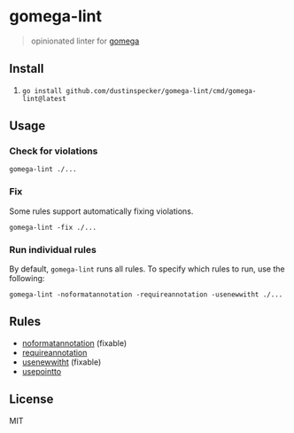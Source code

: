 # gomega-lint

> opinionated linter for [gomega](https://onsi.github.io/gomega/)

## Install

1. `go install github.com/dustinspecker/gomega-lint/cmd/gomega-lint@latest`

## Usage

### Check for violations

```shell
gomega-lint ./...
```

### Fix

Some rules support automatically fixing violations.

```shell
gomega-lint -fix ./...
```

### Run individual rules

By default, `gomega-lint` runs all rules. To specify which rules to run, use the following:

```shell
gomega-lint -noformatannotation -requireannotation -usenewwitht ./...
```

## Rules

- [noformatannotation](docs/rules/noformatannotation.md) (fixable)
- [requireannotation](docs/rules/requireannotation.md)
- [usenewwitht](docs/rules/usenewwitht.md) (fixable)
- [usepointto](docs/rules/usepointto.md)

## License
MIT

